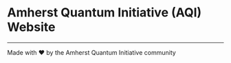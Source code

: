 # Amherst Quantum Initiative (AQI) Website


---

Made with ❤️ by the Amherst Quantum Initiative community 